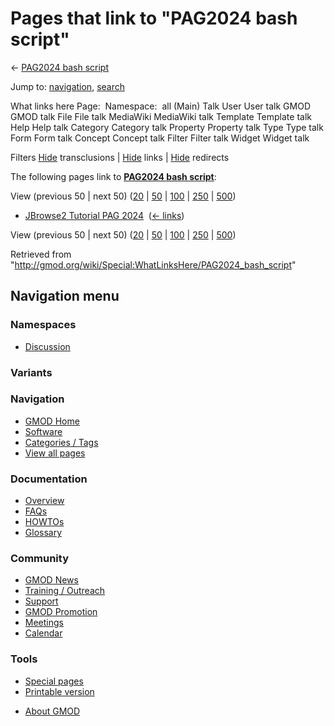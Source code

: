 <div id="mw-page-base" class="noprint">

</div>

<div id="mw-head-base" class="noprint">

</div>

<div id="content" class="mw-body" role="main">

<span id="top"></span>

<div id="mw-js-message" style="display:none;">

</div>



# <span dir="auto">Pages that link to "PAG2024 bash script"</span>

<div id="bodyContent">

<div id="contentSub">

← [PAG2024 bash script](/wiki/PAG2024_bash_script "PAG2024 bash script")

</div>

<div id="jump-to-nav" class="mw-jump">

Jump to: [navigation](#mw-navigation), [search](#p-search)

</div>

<div id="mw-content-text">

What links here Page:  Namespace:  all (Main) Talk User User talk GMOD
GMOD talk File File talk MediaWiki MediaWiki talk Template Template talk
Help Help talk Category Category talk Property Property talk Type Type
talk Form Form talk Concept Concept talk Filter Filter talk Widget
Widget talk

Filters
[Hide](/mediawiki/index.php?title=Special:WhatLinksHere/PAG2024_bash_script&hidetrans=1 "Special:WhatLinksHere/PAG2024 bash script")
transclusions \|
[Hide](/mediawiki/index.php?title=Special:WhatLinksHere/PAG2024_bash_script&hidelinks=1 "Special:WhatLinksHere/PAG2024 bash script")
links \|
[Hide](/mediawiki/index.php?title=Special:WhatLinksHere/PAG2024_bash_script&hideredirs=1 "Special:WhatLinksHere/PAG2024 bash script")
redirects

The following pages link to **[PAG2024 bash
script](/wiki/PAG2024_bash_script "PAG2024 bash script")**:

View (previous 50 \| next 50)
([20](/mediawiki/index.php?title=Special:WhatLinksHere/PAG2024_bash_script&limit=20 "Special:WhatLinksHere/PAG2024 bash script")
\|
[50](/mediawiki/index.php?title=Special:WhatLinksHere/PAG2024_bash_script&limit=50 "Special:WhatLinksHere/PAG2024 bash script")
\|
[100](/mediawiki/index.php?title=Special:WhatLinksHere/PAG2024_bash_script&limit=100 "Special:WhatLinksHere/PAG2024 bash script")
\|
[250](/mediawiki/index.php?title=Special:WhatLinksHere/PAG2024_bash_script&limit=250 "Special:WhatLinksHere/PAG2024 bash script")
\|
[500](/mediawiki/index.php?title=Special:WhatLinksHere/PAG2024_bash_script&limit=500 "Special:WhatLinksHere/PAG2024 bash script"))

- [JBrowse2 Tutorial PAG
  2024](/wiki/JBrowse2_Tutorial_PAG_2024 "JBrowse2 Tutorial PAG 2024") ‎
  <span class="mw-whatlinkshere-tools">([←
  links](/mediawiki/index.php?title=Special:WhatLinksHere&target=JBrowse2+Tutorial+PAG+2024 "Special:WhatLinksHere"))</span>

View (previous 50 \| next 50)
([20](/mediawiki/index.php?title=Special:WhatLinksHere/PAG2024_bash_script&limit=20 "Special:WhatLinksHere/PAG2024 bash script")
\|
[50](/mediawiki/index.php?title=Special:WhatLinksHere/PAG2024_bash_script&limit=50 "Special:WhatLinksHere/PAG2024 bash script")
\|
[100](/mediawiki/index.php?title=Special:WhatLinksHere/PAG2024_bash_script&limit=100 "Special:WhatLinksHere/PAG2024 bash script")
\|
[250](/mediawiki/index.php?title=Special:WhatLinksHere/PAG2024_bash_script&limit=250 "Special:WhatLinksHere/PAG2024 bash script")
\|
[500](/mediawiki/index.php?title=Special:WhatLinksHere/PAG2024_bash_script&limit=500 "Special:WhatLinksHere/PAG2024 bash script"))

</div>

<div class="printfooter">

Retrieved from
"<http://gmod.org/wiki/Special:WhatLinksHere/PAG2024_bash_script>"

</div>

<div id="catlinks" class="catlinks catlinks-allhidden">

</div>

<div class="visualClear">

</div>

</div>

</div>

<div id="mw-navigation">

## Navigation menu

<div id="mw-head">



<div id="left-navigation">

<div id="p-namespaces" class="vectorTabs" role="navigation"
aria-labelledby="p-namespaces-label">

### Namespaces


- <span id="ca-talk"><a
  href="/mediawiki/index.php?title=Talk:PAG2024_bash_script&amp;action=edit&amp;redlink=1"
  accesskey="t"
  title="Discussion about the content page [t]">Discussion</a></span>

</div>

<div id="p-variants" class="vectorMenu emptyPortlet" role="navigation"
aria-labelledby="p-variants-label">

### 

### Variants[](#)

<div class="menu">

</div>

</div>

</div>





</div>

</div>

</div>

<div id="mw-panel">

<div id="p-logo" role="banner">

<a href="/wiki/Main_Page"
style="background-image: url(http://gmod.org/images/GMOD-cogs.png);"
title="Visit the main page"></a>

</div>

<div id="p-Navigation" class="portal" role="navigation"
aria-labelledby="p-Navigation-label">

### Navigation

<div class="body">

- <span id="n-GMOD-Home">[GMOD Home](/wiki/Main_Page)</span>
- <span id="n-Software">[Software](/wiki/GMOD_Components)</span>
- <span id="n-Categories-.2F-Tags">[Categories /
  Tags](/wiki/Categories)</span>
- <span id="n-View-all-pages">[View all
  pages](/wiki/Special:AllPages)</span>

</div>

</div>

<div id="p-Documentation" class="portal" role="navigation"
aria-labelledby="p-Documentation-label">

### Documentation

<div class="body">

- <span id="n-Overview">[Overview](/wiki/Overview)</span>
- <span id="n-FAQs">[FAQs](/wiki/Category:FAQ)</span>
- <span id="n-HOWTOs">[HOWTOs](/wiki/Category:HOWTO)</span>
- <span id="n-Glossary">[Glossary](/wiki/Glossary)</span>

</div>

</div>

<div id="p-Community" class="portal" role="navigation"
aria-labelledby="p-Community-label">

### Community

<div class="body">

- <span id="n-GMOD-News">[GMOD News](/wiki/GMOD_News)</span>
- <span id="n-Training-.2F-Outreach">[Training /
  Outreach](/wiki/Training_and_Outreach)</span>
- <span id="n-Support">[Support](/wiki/Support)</span>
- <span id="n-GMOD-Promotion">[GMOD
  Promotion](/wiki/GMOD_Promotion)</span>
- <span id="n-Meetings">[Meetings](/wiki/Meetings)</span>
- <span id="n-Calendar">[Calendar](/wiki/Calendar)</span>

</div>

</div>

<div id="p-tb" class="portal" role="navigation"
aria-labelledby="p-tb-label">

### Tools

<div class="body">

- <span id="t-specialpages"><a href="/wiki/Special:SpecialPages" accesskey="q"
  title="A list of all special pages [q]">Special pages</a></span>
- <span id="t-print"><a
  href="/mediawiki/index.php?title=Special:WhatLinksHere/PAG2024_bash_script&amp;printable=yes"
  rel="alternate" accesskey="p"
  title="Printable version of this page [p]">Printable version</a></span>

</div>

</div>

</div>

</div>

<div id="footer" role="contentinfo">

- <span id="footer-places-about">[About
  GMOD](/wiki/GMOD:About "GMOD:About")</span>

<!-- -->






</div>
